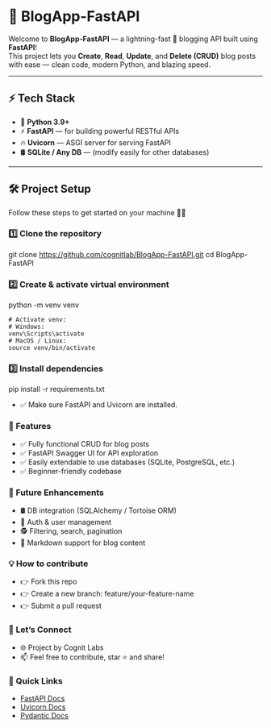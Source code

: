 # 📝 BlogApp-FastAPI

Welcome to **BlogApp-FastAPI** — a lightning-fast 🚀 blogging API built using **FastAPI**!  
This project lets you **Create**, **Read**, **Update**, and **Delete (CRUD)** blog posts with ease — clean code, modern Python, and blazing speed.  

---

## ⚡ Tech Stack

- 🐍 **Python 3.9+**
- ⚡ **FastAPI** — for building powerful RESTful APIs
- 🔥 **Uvicorn** — ASGI server for serving FastAPI
- 🛢 **SQLite / Any DB** — (modify easily for other databases)

---

## 🛠 Project Setup

Follow these steps to get started on your machine 👨‍💻

### 1️⃣ Clone the repository

git clone https://github.com/cognitlab/BlogApp-FastAPI.git
cd BlogApp-FastAPI


### 2️⃣ Create & activate virtual environment
python -m venv venv
```
# Activate venv:
# Windows:
venv\Scripts\activate
# MacOS / Linux:
source venv/bin/activate
```
### 3️⃣ Install dependencies
pip install -r requirements.txt
* ✅ Make sure FastAPI and Uvicorn are installed.

### 🌟 Features
* ✅ Fully functional CRUD for blog posts
* ✅ FastAPI Swagger UI for API exploration
* ✅ Easily extendable to use databases (SQLite, PostgreSQL, etc.)
* ✅ Beginner-friendly codebase

### 🚀 Future Enhancements
* 🛢 DB integration (SQLAlchemy / Tortoise ORM)
* 🔑 Auth & user management
* 🕵 Filtering, search, pagination
* 📝 Markdown support for blog content

### 💡 How to contribute
* 👉 Fork this repo
* 👉 Create a new branch: feature/your-feature-name
* 👉 Submit a pull request

### 🤝 Let’s Connect
* 🌐 Project by Cognit Labs
* 📫 Feel free to contribute, star ⭐ and share!

### 📌 Quick Links
* [FastAPI Docs](https://fastapi.tiangolo.com/learn/)
* [Uvicorn Docs](https://www.uvicorn.org/#quickstart)
* [Pydantic Docs](https://docs.pydantic.dev/2.0/)

